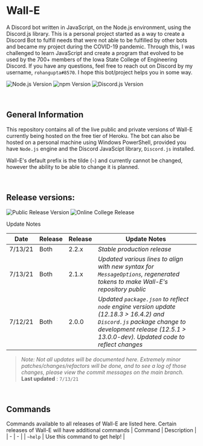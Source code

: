 # Wall-E
A Discord bot written in JavaScript, on the Node.js environment, using the Discord.js library. This is a personal project started as a way to create a Discord Bot to fulfill needs that were not able to be fulfilled by other bots and became my project during the COVID-19 pandemic. Through this, I was challenged to learn JavaScript and create a program that evolved to be used by the 700+ members of the Iowa State College of Engineering Discord. If you have any questions, feel free to reach out on Discord by my username, `rohangupta#8570`. I hope this bot/project helps you in some way.

![Node.js Version](https://img.shields.io/badge/Node.js-v._16.4.2-lightblue) ![npm Version](https://img.shields.io/badge/npm-v._6.14.6-lightblue) ![Discord.js Version](https://img.shields.io/badge/Discord.js-v._13.0.0--dev-lightblue)

<br/>

## General Information
This repository contains all of the live public and private versions of Wall-E currently being hosted on the free tier of Heroku. The bot can also be hosted on a personal machine using Windows PowerShell, provided you have `Node.js` engine and the Discord JavaScipt library, `Discord.js` installed.

Wall-E's default prefix is the tilde (`~`) and currently cannot be changed, however the ability to be able to change it is planned.

<br/>

## Release versions:
![Public Release Version](https://img.shields.io/badge/Public_Release-v._2.2.1-lightgreen) ![Online College Release](https://img.shields.io/badge/Online_College_Release-v._2.2.0-lightgreen)


Update Notes

| Date | Release | Release | Update Notes |
| - | - | - | - |
| 7/13/21 | Both | 2.2.x | *Stable production release* |
| 7/13/21 | Both | 2.1.x | *Updated various lines to align with new syntax for `MessageOptions`, regenerated tokens to make Wall-E's repository public* |
| 7/12/21 | Both | 2.0.0 | *Updated `package.json` to reflect `node` engine version update (12.18.3 > 16.4.2) and `Discord.js` package change to development release (12.5.1 > 13.0.0-dev). Updated code to reflect changes*  |

>*Note: Not all updates will be documented here. Extremely minor patches/changes/refactors will be done, and to see a log of those changes, please view the commit messages on the main branch.*\
> **Last updated** : `7/13/21`

<br/>

## Commands
Commands available to all releases of Wall-E are listed here. Certain releases of Wall-E will have additional commands
| Command | Description |
| - | - |
| `~help` | Use this command to get help! |

